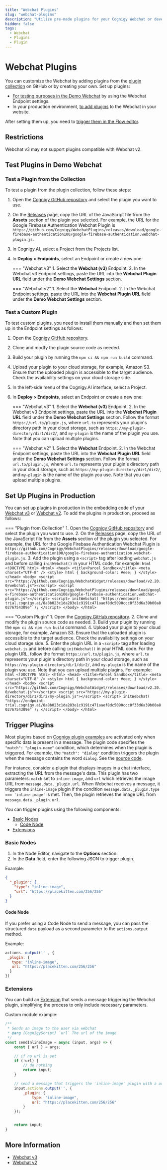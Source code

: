 ```yaml
---
title: "Webchat Plugins"
slug: "webchat-plugins"
description: "Utilize pre-made plugins for your Cognigy Webchat or develop your own plugin to customize it according to your needs."
hidden: false
tags:
  - Webchat
  - Plugins
  - Plugin
---
```


# Webchat Plugins

You can customize the Webchat by adding plugins from the [plugin collection](https://github.com/Cognigy/WebchatPlugins/tree/master) on GitHub or by creating your own. Set up plugins:

- [For testing purposes in the Demo Webchat](#test-plugins-in-demo-webchat) by using the Webchat Endpoint settings.
- In your production environment, [to add plugins](#implement-plugins-in-production) to the Webchat in your website.

After setting them up, you need to [trigger them in the Flow editor](#trigger-plugins).

## Restrictions

Webchat v3 may not support plugins compatible with Webchat v2.

## Test Plugins in Demo Webchat

### Test a Plugin from the Collection

To test a plugin from the plugin collection, follow these steps:

1. Open the [Cognigy GitHub repository](https://github.com/Cognigy/WebchatPlugins/tree/master) and select the plugin you want to use.
2. On the [Releases](https://github.com/Cognigy/WebchatPlugins/releases) page, copy the URL of the JavaScript file from the **Assets** section of the plugin you selected. For example, the URL for the Google Firebase Authentication Webchat Plugin is `https://github.com/Cognigy/WebchatPlugins/releases/download/google-firebase-authentication100/google-firebase-authentication.webchat-plugin.js`.
3. In Cognigy.AI, select a Project from the Projects list.
4. In **Deploy > Endpoints**, select an Endpoint or create a new one:

    === "Webchat v3"
        1. Select the **Webchat (v3)** Endpoint.
        2. In the Webchat v3 Endpoint settings, paste the URL into the **Webchat Plugin URL** field under the **Demo Webchat Settings** section.

    === "Webchat v2"
        1. Select the **Webchat** Endpoint.
        2. In the Webchat Endpoint settings, paste the URL into the **Webchat Plugin URL** field under the **Demo Webchat Settings** section.

### Test a Custom Plugin

To test custom plugins, you need to install them manually and then set them up in the Endpoint settings as follows:

1. Open the [Cognigy GitHub repository](https://github.com/Cognigy/WebchatPlugins/tree/master).
2. Clone and modfy the plugin source code as needed.
3. Build your plugin by running the `npm ci && npm run build` command.
4. Upload your plugin to your cloud storage, for example, Amazon S3. Ensure that the uploaded plugin is accessible to the target audience. Check the availability settings on your cloud storage side.
5. In the left-side menu of the Cognigy.AI interface, select a Project.
6. In **Deploy > Endpoints**, select an Endpoint or create a new one:

    === "Webchat v3"
        1. Select the **Webchat (v3)** Endpoint.
        2. In the Webchat v3 Endpoint settings, paste the URL into the **Webchat Plugin URL** field under the **Demo Webchat Settings** section. Follow the format `https://url.to/plugin.js`, where `url.to` represents your plugin's directory path in your cloud storage, such as `https://my-plugin-directory/dir1/dir2/`, and `my-plugin` is the name of the plugin you use. Note that you can upload multiple plugins.

    === "Webchat v2"
        1. Select the **Webchat** Endpoint.
        2. In the Webchat Endpoint settings, paste the URL into the **Webchat Plugin URL** field under the **Demo Webchat Settings** section. Follow the format `url.to/plugin.js`, where `url.to` represents your plugin's directory path in your cloud storage, such as `https://my-plugin-directory/dir1/dir2/`, and `my-plugin` is the name of the plugin you use. Note that you can upload multiple plugins.

## Set Up Plugins in Production

You can set up plugins in production in the embedding code of your [Webchat v3](v3/embedding.md) or [Webchat v2](v2/embedding.md). To add the plugins in production, proceed as follows:

=== "Plugin from Collection"
    1. Open the [Cognigy GitHub repository](https://github.com/Cognigy/WebchatPlugins/tree/master) and select the plugin you want to use.
    2. On the [Releases](https://github.com/Cognigy/WebchatPlugins/releases) page, copy the URL of the JavaScript file from the **Assets** section of the plugin you selected. For example, the URL for the Google Firebase Authentication Webchat Plugin is `https://github.com/Cognigy/WebchatPlugins/releases/download/google-firebase-authentication100/google-firebase-authentication.webchat-plugin.js`.
    3. Add the plugin using a `<script>` tag after loading `webchat.js` and before calling `initWebchat()` in your HTML code, for example:
    ```html
    <!DOCTYPE html>
    <html>
    <head>
        <title>Parcel Sandbox</title>
        <meta charset="UTF-8" />
        <style>
        html {
            background-color: #eee;
        }
        </style>
    </head>
    <body>
        <script src="https://github.com/Cognigy/WebchatWidget/releases/download/v2.20.0/webchat.js"></script>
        <script src="https://github.com/Cognigy/WebchatPlugins/releases/download/google-firebase-authentication100/google-firebase-authentication.webchat-plugin.js"></script>
        <script>
        initWebchat(
            "https://endpoint-trial.cognigy.ai/8a8b023c1da283e1c9191c471aaef8dc5090ccc8f33d6a39b00a80276754309e"
        );
        </script>
    </body>
    </html>
    ```

=== "Custom Plugin"
    1. Open the [Cognigy GitHub repository](https://github.com/Cognigy/WebchatPlugins/tree/master).
    2. Clone and modify the plugin source code as needed.
    3. Build your plugin by running the `npm ci && npm run build` command.
    4. Upload your plugin to your cloud storage, for example, Amazon S3. Ensure that the uploaded plugin is accessible to the target audience. Check the availability settings on your cloud storage side.
    5. Enter the plugin URL in a `<script>` tag after loading `webchat.js` and before calling `initWebchat()` in your HTML code. For the plugin URL, follow the format `https://url.to/plugin.js`, where `url.to` represents your plugin's directory path in your cloud storage, such as `https://my-plugin-directory/dir1/dir2/`, and `my-plugin` is the name of the plugin you use. Note that you can upload multiple plugins. For example:
    ```html
    <!DOCTYPE html>
    <html>
    <head>
        <title>Parcel Sandbox</title>
        <meta charset="UTF-8" />
        <style>
        html {
            background-color: #eee;
        }
        </style>
    </head>
    <body>
        <script src="https://github.com/Cognigy/WebchatWidget/releases/download/v2.20.0/webchat.js"></script>
        <script src="https://my-plugin-directory/dir1/dir2/my-plugin.js"></script>
        <script>
        initWebchat(
            "https://endpoint-trial.cognigy.ai/8a8b023c1da283e1c9191c471aaef8dc5090ccc8f33d6a39b00a80276754309e"
        );
        </script>
    </body>
    </html>
    ```

## Trigger Plugins

Most plugins based on [Cognigy plugin examples](https://github.com/Cognigy/WebchatPlugins/blob/master/examples/) are activated only when specific data is present in a message.
The plugin code specifies the `"match": "plugin-name"` condition, which determines when the plugin is triggered. For example, the `"match": "dialog"` condition triggers the plugin when the message contains the word `dialog`. See the [source code](https://github.com/Cognigy/WebchatPlugins/blob/4b472973d94748e93e69d06f0450b2004a428c9a/examples/dialog-example/src/index.jsx#L97).

For instance, consider a plugin that displays images in a chat interface, extracting the URL from the message's data. This plugin has two parameters: `match` set to `inline-image`, and `url` which retrieves the image URL from `message.data._plugin.url`. When Webchat receives a message, it triggers the `inline-image` plugin if the condition `message.data._plugin.type === 'inline-image'` is met. Then, the plugin retrieves the image URL from `message.data._plugin.url`.

You can trigger plugins using the following components:

- [Basic Nodes](#basic-nodes)
    - [Code Node](#code-node)
- [Extensions](#extensions)

### Basic Nodes

1. In the Node Editor, navigate to the **Options** section.
2. In the **Data** field, enter the following JSON to trigger plugin. 

Example:

```JSON
{
  "_plugin": {
    "type": "inline-image",
    "url": "https://placekitten.com/256/256"
  }
}
```

#### Code Node

If you prefer using a Code Node to send a message, you can pass the structured `data` payload as a second parameter to the `actions.output` method.

Example:

```JavaScript
actions. output('' , {
 _plugin: {
   type: "inline-image",
   url: "https://placekitten.com/256/256"
  }
})
```

### Extensions

You can build an [Extension](../ai/build/extensions.md) that sends a message triggering the Webchat plugin, simplifying the process to only include necessary parameters.

Custom module example:

```JavaScript
/**
 * Sends an image to the user via webchat
 * @arg {CognigyScript} `url` The url of the image
 */
const sendInlineImage = async (input, args) => {
    const { url } = args;

    // if no url is set
    if (!url) {
        // do nothing
        return input;
    }

    // send a message that triggers the 'inline-image' plugin with a url
    input.actions.output('', {
        _plugin: {
            type: "inline-image",
            url: "https://placekitten.com/256/256"
        }
    });


    return input;
}
```

## More Information

- [Webchat v3](overview.md)
- [Webchat v2](overview.md)